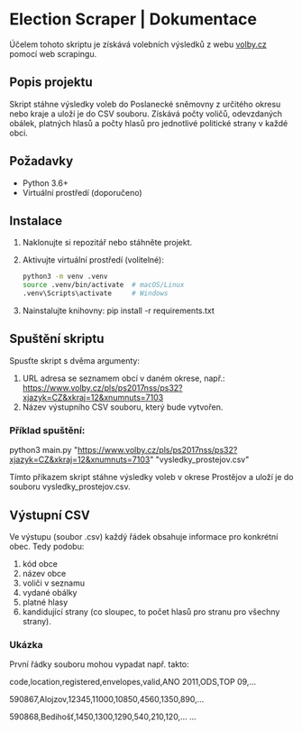 # Election Scraper | Dokumentace

Účelem tohoto skriptu je získává volebních výsledků z webu [volby.cz](https://www.volby.cz) pomocí web scrapingu.

## Popis projektu

Skript stáhne výsledky voleb do Poslanecké sněmovny z určitého okresu nebo kraje a uloží je do CSV souboru. Získává počty voličů, odevzdaných obálek, platných hlasů a počty hlasů pro jednotlivé politické strany v každé obci.

## Požadavky

- Python 3.6+
- Virtuální prostředí (doporučeno)

## Instalace

1. Naklonujte si repozitář nebo stáhněte projekt.
2. Aktivujte virtuální prostředí (volitelné):

   ```bash
   python3 -m venv .venv
   source .venv/bin/activate  # macOS/Linux
   .venv\Scripts\activate     # Windows
3. Nainstalujte knihovny:
  pip install -r requirements.txt

## Spuštění skriptu
Spusťte skript s dvěma argumenty:

1. URL adresa se seznamem obcí v daném okrese, např.: https://www.volby.cz/pls/ps2017nss/ps32?xjazyk=CZ&xkraj=12&xnumnuts=7103
2. Název výstupního CSV souboru, který bude vytvořen.

### Příklad spuštění:
python3 main.py "https://www.volby.cz/pls/ps2017nss/ps32?xjazyk=CZ&xkraj=12&xnumnuts=7103" "vysledky_prostejov.csv"

Tímto příkazem skript stáhne výsledky voleb v okrese Prostějov a uloží je do souboru vysledky_prostejov.csv.


## Výstupní CSV
Ve výstupu (soubor .csv) každý řádek obsahuje informace pro konkrétní obec. Tedy podobu:
1. kód obce
2. název obce
3. voliči v seznamu
4. vydané obálky
5. platné hlasy
6. kandidující strany (co sloupec, to počet hlasů pro stranu pro všechny strany).

### Ukázka
První řádky souboru mohou vypadat např. takto:

code,location,registered,envelopes,valid,ANO 2011,ODS,TOP 09,...

590867,Alojzov,12345,11000,10850,4560,1350,890,...

590868,Bedihošť,1450,1300,1290,540,210,120,...
...
